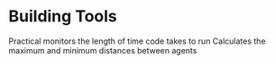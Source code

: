 # Building Tools
Practical monitors the length of time code takes to run
Calculates the maximum and minimum distances between agents